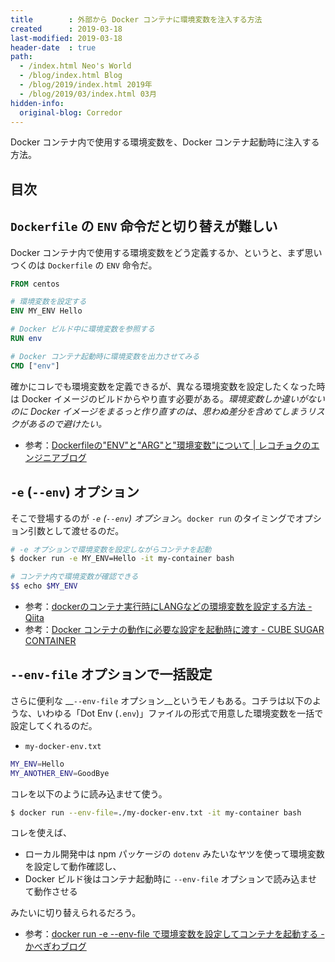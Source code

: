 ```yaml
---
title        : 外部から Docker コンテナに環境変数を注入する方法
created      : 2019-03-18
last-modified: 2019-03-18
header-date  : true
path:
  - /index.html Neo's World
  - /blog/index.html Blog
  - /blog/2019/index.html 2019年
  - /blog/2019/03/index.html 03月
hidden-info:
  original-blog: Corredor
---
```


Docker コンテナ内で使用する環境変数を、Docker コンテナ起動時に注入する方法。

## 目次

## `Dockerfile` の `ENV` 命令だと切り替えが難しい

Docker コンテナ内で使用する環境変数をどう定義するか、というと、まず思いつくのは `Dockerfile` の `ENV` 命令だ。

```dockerfile
FROM centos

# 環境変数を設定する
ENV MY_ENV Hello

# Docker ビルド中に環境変数を参照する
RUN env

# Docker コンテナ起動時に環境変数を出力させてみる
CMD ["env"]
```

確かにコレでも環境変数を定義できるが、異なる環境変数を設定したくなった時は Docker イメージのビルドからやり直す必要がある。_環境変数しか違いがないのに Docker イメージをまるっと作り直すのは、思わぬ差分を含めてしまうリスクがあるので避けたい。_

- 参考：[Dockerfileの"ENV"と"ARG"と"環境変数"について | レコチョクのエンジニアブログ](https://techblog.recochoku.jp/1979)

## `-e` (`--env`) オプション

そこで登場するのが _`-e` (`--env`) オプション_。`docker run` のタイミングでオプション引数として渡せるのだ。

```bash
# -e オプションで環境変数を設定しながらコンテナを起動
$ docker run -e MY_ENV=Hello -it my-container bash

# コンテナ内で環境変数が確認できる
$$ echo $MY_ENV
```

- 参考：[dockerのコンテナ実行時にLANGなどの環境変数を設定する方法 - Qiita](https://qiita.com/yuki2006/items/6cea8c352e38f047b52a)
- 参考：[Docker コンテナの動作に必要な設定を起動時に渡す - CUBE SUGAR CONTAINER](https://blog.amedama.jp/entry/2018/01/30/230221)

## `--env-file` オプションで一括設定

さらに便利な __`--env-file` オプション__というモノもある。コチラは以下のような、いわゆる「Dot Env (`.env`)」ファイルの形式で用意した環境変数を一括で設定してくれるのだ。

- `my-docker-env.txt`

```bash
MY_ENV=Hello
MY_ANOTHER_ENV=GoodBye
```

コレを以下のように読み込ませて使う。

```bash
$ docker run --env-file=./my-docker-env.txt -it my-container bash
```

コレを使えば、

- ローカル開発中は npm パッケージの `dotenv` みたいなヤツを使って環境変数を設定して動作確認し、
- Docker ビルド後はコンテナ起動時に `--env-file` オプションで読み込ませて動作させる

みたいに切り替えられるだろう。

- 参考：[docker run -e --env-file で環境変数を設定してコンテナを起動する - かべぎわブログ](https://www.kabegiwablog.com/entry/2018/07/25/100000)
